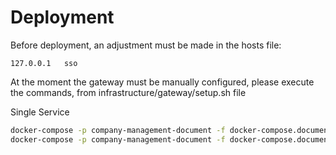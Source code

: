 # Deployment

Before deployment, an adjustment must be made in the hosts file: <br>
```
127.0.0.1	sso
```

At the moment the gateway must be manually configured, please execute the commands, from infrastructure/gateway/setup.sh file

Single Service
``` bash
docker-compose -p company-management-document -f docker-compose.document.yml buld
docker-compose -p company-management-document -f docker-compose.document.yml up
```